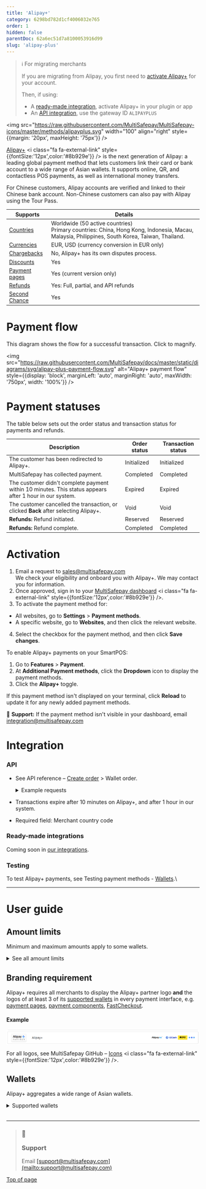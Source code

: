 ```yaml
---
title: 'Alipay+'
category: 6298bd782d1cf4006032e765
order: 1
hidden: false
parentDoc: 62a6ec51d7a8100053916d99
slug: 'alipay-plus'
---
```

> ℹ️ For migrating merchants
>
> If you are migrating from Alipay, you first need to [activate Alipay+](/docs/alipay-plus#activation) for your account.
>
> Then, if using:
>
> * A [ready-made integration](/docs/our-integrations/), activate Alipay+ in your plugin or app
> * An [API integration](/docs/api-integration), use the gateway ID `ALIPAYPLUS`

<img src="https://raw.githubusercontent.com/MultiSafepay/MultiSafepay-icons/master/methods/alipayplus.svg" width="100" align="right" style={{margin: '20px', maxHeight: '75px'}} />

<a href="https://www.alipayplus.com/" target="_blank">Alipay+</a> <i class="fa fa-external-link" style={{fontSize:'12px',color:'#8b929e'}} /> is the next generation of Alipay: a leading global payment method that lets customers link their card or bank account to a wide range of Asian wallets. It supports online, QR, and contactless <Glossary>POS</Glossary> payments, as well as international money transfers.

For Chinese customers, Alipay accounts are verified and linked to their Chinese bank account. Non-Chinese customers can also pay with Alipay using the Tour Pass.

| Supports                                                      | Details                                                                                                                                             |
| ------------------------------------------------------------- | --------------------------------------------------------------------------------------------------------------------------------------------------- |
| [Countries](/docs/payment-methods#payment-methods-by-country) | Worldwide (50 active countries) <br /> Primary countries: China, Hong Kong, Indonesia, Macau, Malaysia, Philippines, South Korea, Taiwan, Thailand. |
| [Currencies](/docs/currencies/)                               | EUR, USD (currency conversion in EUR only)                                                                                                          |
| [Chargebacks](/docs/chargebacks/)                             | No, Alipay+ has its own disputes process.                                                                                                           |
| [Discounts](/docs/discounts/)                                 | Yes                                                                                                                                                 |
| [Payment pages](/docs/payment-pages/)                         | Yes (current version only)                                                                                                                          |
| [Refunds](/docs/refund-payments/)                             | Yes: Full, partial, and API refunds                                                                                                                 |
| [Second Chance](/docs/second-chance/)                         | Yes                                                                                                                                                 |

# Payment flow

This diagram shows the flow for a successful transaction. Click to magnify.

<img src="https://raw.githubusercontent.com/MultiSafepay/docs/master/static/diagrams/svg/alipay-plus-payment-flow.svg" alt="Alipay+ payment flow" style={{display: 'block', marginLeft: 'auto', marginRight: 'auto', maxWidth: '750px', width: '100%'}} />

# Payment statuses

The table below sets out the <Glossary>order status</Glossary> and <Glossary>transaction status</Glossary> for payments and refunds.

| Description                                                                                             | Order status | Transaction status |
| ------------------------------------------------------------------------------------------------------- | ------------ | ------------------ |
| The customer has been redirected to Alipay+.                                                            | Initialized  | Initialized        |
| MultiSafepay has collected payment.                                                                     | Completed    | Completed          |
| The customer didn't complete payment within 10 minutes. This status appears after 1 hour in our system. | Expired      | Expired            |
| The customer cancelled the transaction, or clicked **Back** after selecting Alipay+.                    | Void         | Void               |
| **Refunds:** Refund initiated.                                                                          | Reserved     | Reserved           |
| **Refunds:** Refund complete.                                                                           | Completed    | Completed          |

# Activation

1. Email a request to [sales@multisafepay.com](mailto:sales@multisafepay.com)\
   We check your eligibility and onboard you with Alipay+. We may contact you for information.
2. Once approved, sign in to your <a href="https://merchant.multisafepay.com" target="_blank">MultiSafepay dashboard</a> <i class="fa fa-external-link" style={{fontSize:'12px',color:'#8b929e'}} />.
3. To activate the payment method for:

* All websites, go to **Settings** > **Payment methods**.
* A specific website, go to **Websites**, and then click the relevant website.

4. Select the checkbox for the payment method, and then click **Save changes**.

To enable Alipay+ payments on your SmartPOS:

1. Go to **Features** > **Payment**.
2. At **Additional Payment methods**, click the **Dropdown** icon to display the payment methods.
3. Click the **Alipay+** toggle.

If this payment method isn't displayed on your terminal, click **Reload** to update it for any newly added payment methods.

💬  **Support:** If the payment method isn't visible in your dashboard, email [integration@multisafepay.com](mailto:integration@multisafepay.com)

# Integration

### API

* See API reference – [Create order](/reference/createorder/) > Wallet order.

  <details id="example-requests">
    <summary>Example requests</summary>

    <br />

    For example requests, on the [Create order](/reference/createorder/) page, in the black sandbox, see **Examples** > **Alipay(+) direct/redirect**.\
    Set `gateway` to `ALIPAYPLUS`, and `type` to `direct` or `redirect`.

    <div style={{textAlign: 'center'}}>
      <img src="https://raw.githubusercontent.com/MultiSafepay/docs/refs/heads/master/static/gifs/sandbox-test.gif" alt="MultiSafepay Sandbox Test Process GIF" style={{width: '40%', height: 'auto'}} />
    </div>
  </details>

* Transactions expire after 10 minutes on Alipay+, and after 1 hour in our system.

* Required field: Merchant country code

### Ready-made integrations

Coming soon in [our integrations](/docs/our-integrations/).

### Testing

To test Alipay+ payments, see Testing payment methods - [Wallets](/docs/testing#wallets).\ <br />

***

# User guide

## Amount limits

Minimum and maximum amounts apply to some wallets.

<details id="amount-limits">
  <summary>See all amount limits</summary>

  <br />

  | Wallet    | Currency                | Minimum | Maximum       |
  | --------- | ----------------------- | ------- | ------------- |
  | AlipayHK  | Hong Kong dollar (HKD)  | 0.10    | HKD 9,999,999 |
  | Dana      | Indonesian rupiah (IDR) | 300     | 20,000,000    |
  | GCash     | Philippine peso (PHP)   | 1       | PHP 100,000   |
  | KakaoPay  | South Korean won (KRW)  | 50      | 2,000,000     |
  | TnGD      | Malaysian ringgit (MYR) | 0.10    | 9,999,999     |
  | TrueMoney | Thai baht (THB)         | 1       | -             |
</details>

## Branding requirement

Alipay+ requires all merchants to display the Alipay+ partner logo **and** the logos of at least 3 of its [supported wallets](#wallets) in every payment interface, e.g. [payment pages](/docs/payment-pages/), [payment components](/docs/payment-components/), [FastCheckout](/docs/fastcheckout/).

#### Example

<img src="https://raw.githubusercontent.com/MultiSafepay/docs/master/static/img/Alipay+Logos.png" align="center" />

For all logos, see MultiSafepay GitHub – <a href="https://github.com/MultiSafepay/MultiSafepay-icons" target="_blank">Icons</a> <i class="fa fa-external-link" style={{fontSize:'12px',color:'#8b929e'}} />.

## Wallets

Alipay+ aggregates a wide range of Asian wallets.

<details id="supported-wallets">
  <summary>Supported wallets</summary>

  <br />

  * Alipay China and AlipayHK
  * Boost
  * BPI
  * Dana
  * Ezlink
  * KakaoPay
  * RLP
  * Touch 'n Go
  * Truemoney GCash
</details>

<br />

***

<blockquote class="callout callout_info">
  <h3 class="callout-heading false">
    <span class="callout-icon">💬</span>
    <p>Support</p>
  </h3>

  <p>Email <a href="mailto:support@multisafepay.com">[support@multisafepay.com](mailto:support@multisafepay.com)</a></p>
</blockquote>

[Top of page](#)